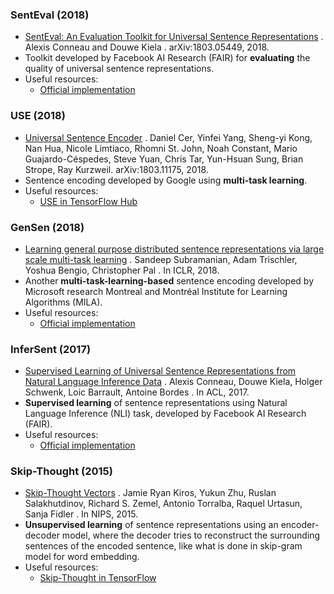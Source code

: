 ### SentEval (2018)
- [SentEval: An Evaluation Toolkit for Universal Sentence Representations](https://arxiv.org/pdf/1803.05449.pdf) . Alexis Conneau and Douwe Kiela . arXiv:1803.05449, 2018.
- Toolkit developed by Facebook AI Research (FAIR) for **evaluating** the quality of universal sentence representations.
- Useful resources:
  - [Official implementation](https://github.com/facebookresearch/SentEval)

### USE (2018)
- [Universal Sentence Encoder](https://arxiv.org/pdf/1803.11175.pdf) . Daniel Cer, Yinfei Yang, Sheng-yi Kong, Nan Hua, Nicole Limtiaco, Rhomni St. John, Noah Constant, Mario Guajardo-Céspedes, Steve Yuan, Chris Tar, Yun-Hsuan Sung, Brian Strope, Ray Kurzweil. arXiv:1803.11175, 2018.
- Sentence encoding developed by Google using **multi-task learning**. 
- Useful resources:
  - [USE in TensorFlow Hub](https://tfhub.dev/google/universal-sentence-encoder-large/3)

### GenSen (2018)
- [Learning general purpose distributed sentence representations via large scale multi-task learning](https://arxiv.org/pdf/1804.00079.pdf) . Sandeep Subramanian, Adam Trischler, Yoshua Bengio,  Christopher Pal . In ICLR, 2018.
- Another **multi-task-learning-based** sentence encoding developed by Microsoft research Montreal and Montréal Institute for Learning Algorithms (MILA).
- Useful resources:
  - [Official implementation](https://github.com/Maluuba/gensen)

### InferSent (2017)
- [Supervised Learning of Universal Sentence Representations from Natural Language Inference Data](https://arxiv.org/pdf/1705.02364.pdf) . Alexis Conneau, Douwe Kiela, Holger Schwenk, Loic Barrault, Antoine Bordes . In ACL, 2017.
- **Supervised learning** of sentence representations using Natural Language Inference (NLI) task, developed by Facebook AI Research (FAIR).
- Useful resources:
  - [Official implementation](https://github.com/facebookresearch/InferSent)

### Skip-Thought (2015)
- [Skip-Thought Vectors](https://arxiv.org/pdf/1506.06726.pdf) . Jamie Ryan Kiros, Yukun Zhu, Ruslan Salakhutdinov, Richard S. Zemel, Antonio Torralba, Raquel Urtasun, Sanja Fidler . In NIPS, 2015.
- **Unsupervised learning** of sentence representations using an encoder-decoder model, where the decoder tries to reconstruct the surrounding sentences of the encoded sentence, like what is done in skip-gram model for word embedding. 
- Useful resources:
  - [Skip-Thought in TensorFlow](https://github.com/tensorflow/models/tree/master/research/skip_thoughts)

